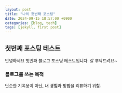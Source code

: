 ```yaml
---
layout: post
title: "나의 첫번째 포스팅"
date: 2024-09-15 18:57:00 +0900
categories: [blog, tech]
tags: [jekyll, first post]
---
```


## 첫번째 포스팅 테스트

안녕하세요 첫번째 블로그 포스팅 테스트입니다. 잘 부탁드려요~

### 블로그를 쓰는 목적

단순한 기록용이 아닌, 내 경험과 방법을 리뷰하기 위함.